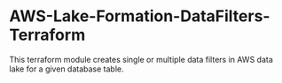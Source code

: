 # AWS-Lake-Formation-DataFilters-Terraform
This terraform module creates single or multiple data filters in AWS data lake for a given database table.
